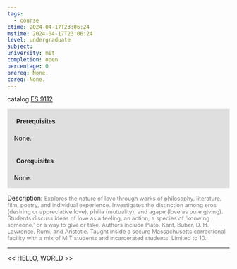 ```yaml
---
tags:
  - course
ctime: 2024-04-17T23:06:24
mstime: 2024-04-17T23:06:24
level: undergraduate
subject: 
university: mit
completion: open
percentage: 0
prereq: None.
coreq: None.
---
```


catalog [ES.9112](http://student.mit.edu/catalog/mESa.html#ES.9112)

<span style="display: block; padding: 15px; background-color: rgb(100, 100, 100, 0.2);"><font id="m_prereq3933_0" style="display: block; font-family: Arial, sans-serif; font-weight: bold; padding: 5px">Prerequisites</font><br><span id="prereq3933_0">None.</span></span>
<span style="display: block; padding: 15px; background-color: rgb(100, 100, 100, 0.2);"><font id="m_coreq3933_0" style="display: block; font-family: Arial, sans-serif; font-weight: bold; padding: 5px">Corequisites</font><br><span id="coreq3933_0">None.</span></span>

<font style="">Description:</font>
<font style="color: grey; font-size: 0.8rem;">Explores the nature of love through works of philosophy, literature, film, poetry, and individual experience. Investigates the distinction among eros (desiring or appreciative love), philia (mutuality), and agape (love as pure giving). Students discuss ideas of love as a feeling, an action, a species of 'knowing someone,' or a way to give or take. Authors include Plato, Kant, Buber, D. H. Lawrence, Rumi, and Aristotle. Taught inside a secure Massachusetts correctional facility with a mix of MIT students and incarcerated students. Limited to 10.</font>



---

<< HELLO, WORLD >>
